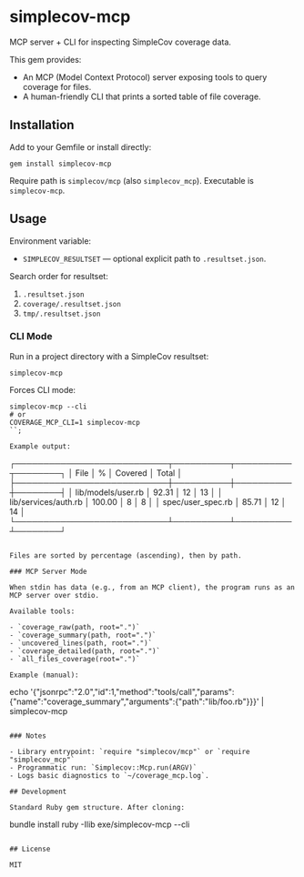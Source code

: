 # simplecov-mcp

MCP server + CLI for inspecting SimpleCov coverage data.

This gem provides:

- An MCP (Model Context Protocol) server exposing tools to query coverage for files.
- A human-friendly CLI that prints a sorted table of file coverage.

## Installation

Add to your Gemfile or install directly:

```
gem install simplecov-mcp
```

Require path is `simplecov/mcp` (also `simplecov_mcp`). Executable is `simplecov-mcp`.

## Usage

Environment variable:

- `SIMPLECOV_RESULTSET` — optional explicit path to `.resultset.json`.

Search order for resultset:

1. `.resultset.json`
2. `coverage/.resultset.json`
3. `tmp/.resultset.json`

### CLI Mode

Run in a project directory with a SimpleCov resultset:

```
simplecov-mcp
```

Forces CLI mode:

```
simplecov-mcp --cli
# or
COVERAGE_MCP_CLI=1 simplecov-mcp
``;

Example output:

```
┌───────────────────────────┬──────────┬──────────┬────────┐
│ File                      │        % │  Covered │  Total │
├───────────────────────────┼──────────┼──────────┼────────┤
│ lib/models/user.rb        │    92.31 │       12 │     13 │
│ lib/services/auth.rb      │   100.00 │        8 │      8 │
│ spec/user_spec.rb         │    85.71 │       12 │     14 │
└───────────────────────────┴──────────┴──────────┴────────┘
```

Files are sorted by percentage (ascending), then by path.

### MCP Server Mode

When stdin has data (e.g., from an MCP client), the program runs as an MCP server over stdio.

Available tools:

- `coverage_raw(path, root=".")`
- `coverage_summary(path, root=".")`
- `uncovered_lines(path, root=".")`
- `coverage_detailed(path, root=".")`
- `all_files_coverage(root=".")`

Example (manual):

```
echo '{"jsonrpc":"2.0","id":1,"method":"tools/call","params":{"name":"coverage_summary","arguments":{"path":"lib/foo.rb"}}}' | simplecov-mcp
```

### Notes

- Library entrypoint: `require "simplecov/mcp"` or `require "simplecov_mcp"`
- Programmatic run: `Simplecov::Mcp.run(ARGV)`
- Logs basic diagnostics to `~/coverage_mcp.log`.

## Development

Standard Ruby gem structure. After cloning:

```
bundle install
ruby -Ilib exe/simplecov-mcp --cli
```

## License

MIT

